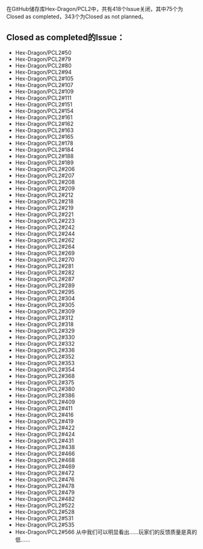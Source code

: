 在GitHub储存库Hex-Dragon/PCL2中，共有418个Issue关闭，其中75个为Closed as completed，343个为Closed as not planned。
## Closed as completed的Issue：
- Hex-Dragon/PCL2#50
- Hex-Dragon/PCL2#79
- Hex-Dragon/PCL2#80
- Hex-Dragon/PCL2#94
- Hex-Dragon/PCL2#105
- Hex-Dragon/PCL2#107
- Hex-Dragon/PCL2#109
- Hex-Dragon/PCL2#111
- Hex-Dragon/PCL2#151
- Hex-Dragon/PCL2#154
- Hex-Dragon/PCL2#161
- Hex-Dragon/PCL2#162
- Hex-Dragon/PCL2#163
- Hex-Dragon/PCL2#165
- Hex-Dragon/PCL2#178
- Hex-Dragon/PCL2#184
- Hex-Dragon/PCL2#188
- Hex-Dragon/PCL2#189
- Hex-Dragon/PCL2#206
- Hex-Dragon/PCL2#207
- Hex-Dragon/PCL2#208
- Hex-Dragon/PCL2#209
- Hex-Dragon/PCL2#212
- Hex-Dragon/PCL2#218
- Hex-Dragon/PCL2#219
- Hex-Dragon/PCL2#221
- Hex-Dragon/PCL2#223
- Hex-Dragon/PCL2#242
- Hex-Dragon/PCL2#244
- Hex-Dragon/PCL2#262
- Hex-Dragon/PCL2#264
- Hex-Dragon/PCL2#269
- Hex-Dragon/PCL2#270
- Hex-Dragon/PCL2#281
- Hex-Dragon/PCL2#282
- Hex-Dragon/PCL2#287
- Hex-Dragon/PCL2#289
- Hex-Dragon/PCL2#295
- Hex-Dragon/PCL2#304
- Hex-Dragon/PCL2#305
- Hex-Dragon/PCL2#309
- Hex-Dragon/PCL2#312
- Hex-Dragon/PCL2#318
- Hex-Dragon/PCL2#329
- Hex-Dragon/PCL2#330
- Hex-Dragon/PCL2#332
- Hex-Dragon/PCL2#336
- Hex-Dragon/PCL2#352
- Hex-Dragon/PCL2#353
- Hex-Dragon/PCL2#354
- Hex-Dragon/PCL2#368
- Hex-Dragon/PCL2#375
- Hex-Dragon/PCL2#380
- Hex-Dragon/PCL2#386
- Hex-Dragon/PCL2#409
- Hex-Dragon/PCL2#411
- Hex-Dragon/PCL2#416
- Hex-Dragon/PCL2#419
- Hex-Dragon/PCL2#422
- Hex-Dragon/PCL2#424
- Hex-Dragon/PCL2#431
- Hex-Dragon/PCL2#438
- Hex-Dragon/PCL2#466
- Hex-Dragon/PCL2#468
- Hex-Dragon/PCL2#469
- Hex-Dragon/PCL2#472
- Hex-Dragon/PCL2#476
- Hex-Dragon/PCL2#478
- Hex-Dragon/PCL2#479
- Hex-Dragon/PCL2#482
- Hex-Dragon/PCL2#522
- Hex-Dragon/PCL2#528
- Hex-Dragon/PCL2#531
- Hex-Dragon/PCL2#535
- Hex-Dragon/PCL2#566
从中我们可以明显看出……玩家们的反馈质量是真的低……
